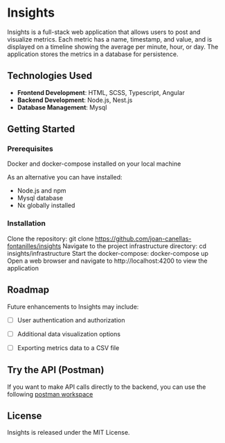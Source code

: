 # Insights

Insights is a full-stack web application that allows users to post and visualize metrics. Each metric has a name, timestamp, and value, and is displayed on a timeline showing the average per minute, hour, or day. The application stores the metrics in a database for persistence.

## Technologies Used

* **Frontend Development**: HTML, SCSS, Typescript, Angular
* **Backend Development**: Node.js, Nest.js
* **Database Management**: Mysql

## Getting Started

### Prerequisites
Docker and docker-compose installed on your local machine

As an alternative you can have installed:
- Node.js and npm
- Mysql database
- Nx globally installed

### Installation

Clone the repository: git clone https://github.com/joan-canellas-fontanilles/insights
Navigate to the project infrastructure directory: cd insights/infrastructure
Start the docker-compose: docker-compose up
Open a web browser and navigate to http://localhost:4200 to view the application

## Roadmap
Future enhancements to Insights may include:

- [ ] User authentication and authorization
- [ ] Additional data visualization options
- [ ] Exporting metrics data to a CSV file


## Try the API (Postman)

If you want to make API calls directly to the backend, you can use the following [postman workspace](https://documenter.getpostman.com/view/26439222/2s93K1r1Hj)

## License
Insights is released under the MIT License.
